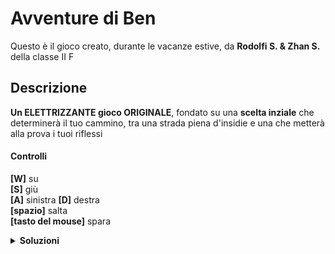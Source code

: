 # Avventure di Ben

Questo è il gioco creato, durante le vacanze estive, da __Rodolfi S. & Zhan S.__ della classe II F

## Descrizione 

__Un ELETTRIZZANTE gioco ORIGINALE__, fondato su una __scelta inziale__ che determinerà il tuo cammino, tra una strada piena d'insidie e una che metterà alla prova i tuoi riflessi

#### Controlli

__[W]__ su  
__[S]__ giù  
__[A]__ sinistra 
__[D]__ destra    
__[spazio]__ salta    
__[tasto del mouse]__ spara   



<details>
<summary>
<b>Soluzioni</b>
</summary>
<p>Hey Hey</p>
</details>

